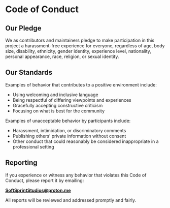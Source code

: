 # Code of Conduct

## Our Pledge

We as contributors and maintainers pledge to make participation in this project a harassment-free experience for everyone, regardless of age, body size, disability, ethnicity, gender identity, experience level, nationality, personal appearance, race, religion, or sexual identity.

## Our Standards

Examples of behavior that contributes to a positive environment include:

- Using welcoming and inclusive language  
- Being respectful of differing viewpoints and experiences  
- Gracefully accepting constructive criticism  
- Focusing on what is best for the community  

Examples of unacceptable behavior by participants include:

- Harassment, intimidation, or discriminatory comments  
- Publishing others’ private information without consent  
- Other conduct that could reasonably be considered inappropriate in a professional setting  

## Reporting

If you experience or witness any behavior that violates this Code of Conduct, please report it by emailing:  

**SoftSprintStudios@proton.me**

All reports will be reviewed and addressed promptly and fairly.
